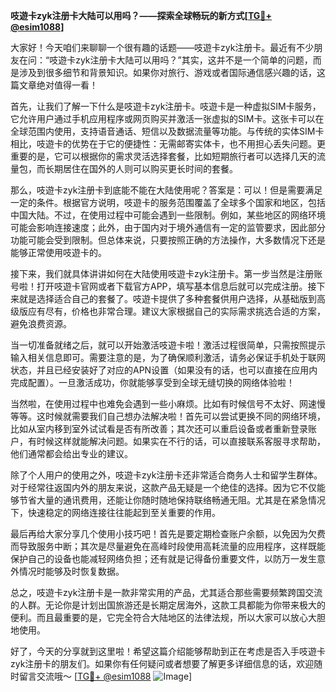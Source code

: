 **吱遊卡zyk注册卡大陆可以用吗？——探索全球畅玩的新方式[[TG💪+ @esim1088](https://t.me/s/esim1088)]**

大家好！今天咱们来聊聊一个很有趣的话题——吱遊卡zyk注册卡。最近有不少朋友在问：“吱遊卡zyk注册卡大陆可以用吗？”其实，这并不是一个简单的问题，而是涉及到很多细节和背景知识。如果你对旅行、游戏或者国际通信感兴趣的话，这篇文章绝对值得一看！

首先，让我们了解一下什么是吱遊卡zyk注册卡。吱遊卡是一种虚拟SIM卡服务，它允许用户通过手机应用程序或网页购买并激活一张虚拟的SIM卡。这张卡可以在全球范围内使用，支持语音通话、短信以及数据流量等功能。与传统的实体SIM卡相比，吱遊卡的优势在于它的便捷性：无需邮寄实体卡，也不用担心丢失问题。更重要的是，它可以根据你的需求灵活选择套餐，比如短期旅行者可以选择几天的流量包，而长期居住在国外的人则可以购买更长时间的套餐。

那么，吱遊卡zyk注册卡到底能不能在大陆使用呢？答案是：可以！但是需要满足一定的条件。根据官方说明，吱遊卡的服务范围覆盖了全球多个国家和地区，包括中国大陆。不过，在使用过程中可能会遇到一些限制。例如，某些地区的网络环境可能会影响连接速度；此外，由于国内对于境外通信有一定的监管要求，因此部分功能可能会受到限制。但总体来说，只要按照正确的方法操作，大多数情况下还是能够正常使用吱遊卡的。

接下来，我们就具体讲讲如何在大陆使用吱遊卡zyk注册卡。第一步当然是注册账号啦！打开吱遊卡官网或者下载官方APP，填写基本信息后就可以完成注册。接下来就是选择适合自己的套餐了。吱遊卡提供了多种套餐供用户选择，从基础版到高级版应有尽有，价格也非常合理。建议大家根据自己的实际需求挑选合适的方案，避免浪费资源。

当一切准备就绪之后，就可以开始激活吱遊卡啦！激活过程很简单，只需按照提示输入相关信息即可。需要注意的是，为了确保顺利激活，请务必保证手机处于联网状态，并且已经安装好了对应的APN设置（如果没有的话，也可以直接在应用内完成配置）。一旦激活成功，你就能够享受到全球无缝切换的网络体验啦！

当然啦，在使用过程中也难免会遇到一些小麻烦。比如有时候信号不太好、网速慢等等。这时候就需要我们自己想办法解决啦！首先可以尝试更换不同的网络环境，比如从室内移到室外试试看是否有所改善；其次还可以重启设备或者重新登录账户，有时候这样就能解决问题。如果实在不行的话，可以直接联系客服寻求帮助，他们通常都会给出专业的建议。

除了个人用户的使用之外，吱遊卡zyk注册卡还非常适合商务人士和留学生群体。对于经常往返国内外的朋友来说，这款产品无疑是一个绝佳的选择。因为它不仅能够节省大量的通讯费用，还能让你随时随地保持联络畅通无阻。尤其是在紧急情况下，快速稳定的网络连接往往能起到至关重要的作用。

最后再给大家分享几个使用小技巧吧！首先是要定期检查账户余额，以免因为欠费而导致服务中断；其次是尽量避免在高峰时段使用高耗流量的应用程序，这样既能保护自己的设备也能减轻网络负担；还有就是记得备份重要文件，以防万一发生意外情况时能够及时恢复数据。

总之，吱遊卡zyk注册卡是一款非常实用的产品，尤其适合那些需要频繁跨国交流的人群。无论你是计划出国旅游还是长期定居海外，这款工具都能为你带来极大的便利。而且最重要的是，它完全符合大陆地区的法律法规，所以大家可以放心大胆地使用。

好了，今天的分享就到这里啦！希望这篇介绍能够帮助到正在考虑是否入手吱遊卡zyk注册卡的朋友们。如果你有任何疑问或者想要了解更多详细信息的话，欢迎随时留言交流哦～ [[TG💪+ @esim1088](https://t.me/s/esim1088) ![Image](https://i.postimg.cc/4NQfJmqS/Snipaste-2025-05-13-00-14-12.png)]